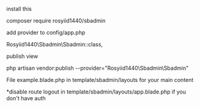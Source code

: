
install this

composer require rosyiid1440/sbadmin


add provider to config/app.php

Rosyiid1440\Sbadmin\Sbadmin::class,


publish view

php artisan vendor:publish --provider="Rosyiid1440\Sbadmin\Sbadmin"

File example.blade.php in template/sbadmin/layouts for your main content

*disable route logout in template/sbadmin/layouts/app.blade.php if you don't have auth
